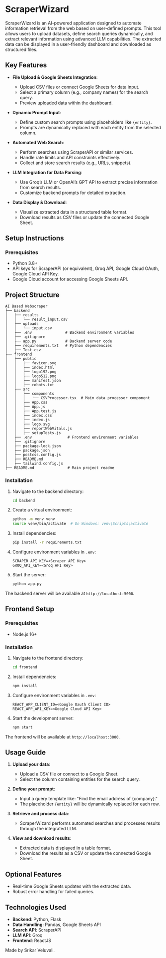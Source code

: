# ScraperWizard

ScraperWizard is an AI-powered application designed to automate information retrieval from the web based on user-defined prompts. This tool allows users to upload datasets, define search queries dynamically, and extract relevant information using advanced LLM capabilities. The extracted data can be displayed in a user-friendly dashboard and downloaded as structured files.

## Key Features

- **File Upload & Google Sheets Integration**:
  - Upload CSV files or connect Google Sheets for data input.
  - Select a primary column (e.g., company names) for the search query.
  - Preview uploaded data within the dashboard.

- **Dynamic Prompt Input**:
  - Define custom search prompts using placeholders like `{entity}`.
  - Prompts are dynamically replaced with each entity from the selected column.

- **Automated Web Search**:
  - Perform searches using ScraperAPI or similar services.
  - Handle rate limits and API constraints effectively.
  - Collect and store search results (e.g., URLs, snippets).

- **LLM Integration for Data Parsing**:
  - Use Groq’s LLM or OpenAI’s GPT API to extract precise information from search results.
  - Customize backend prompts for detailed extraction.

- **Data Display & Download**:
  - Visualize extracted data in a structured table format.
  - Download results as CSV files or update the connected Google Sheet.

## Setup Instructions

### Prerequisites

- Python 3.8+
- API keys for ScraperAPI (or equivalent), Groq API, Google Cloud OAuth, Google Cloud API Key.
- Google Cloud account for accessing Google Sheets API.

## Project Structure

```
AI Based Webscraper
├── backend
│   ├── results
│   │   └── result_input.csv
│   ├── uploads
│   │   └── input.csv
│   ├── .env               # Backend environment variables
│   ├── .gitignore
│   ├── app.py             # Backend server code
│   ├── requirements.txt   # Python dependencies
│   ├── Test.csv
├── frontend
│   ├── public
│   │   ├── favicon.svg
│   │   ├── index.html
│   │   ├── logo192.png
│   │   ├── logo512.png
│   │   ├── manifest.json
│   │   ├── robots.txt
│   ├── src
│   │   ├── components
│   │   │   └── CSVProcessor.tsx  # Main data processor component
│   │   ├── App.css
│   │   ├── App.js
│   │   ├── App.test.js
│   │   ├── index.css
│   │   ├── index.js
│   │   ├── logo.svg
│   │   ├── reportWebVitals.js
│   │   ├── setupTests.js
│   ├── .env                # Frontend environment variables
│   ├── .gitignore
│   ├── package-lock.json
│   ├── package.json
│   ├── postcss.config.js
│   ├── README.md
│   ├── tailwind.config.js
├── README.md               # Main project readme
```

### Installation

1. Navigate to the backend directory:
   ```bash
   cd backend
   ```

2. Create a virtual environment:
   ```bash
   python -m venv venv
   source venv/bin/activate  # On Windows: venv\Scripts\activate
   ```

3. Install dependencies:
   ```bash
   pip install -r requirements.txt
   ```

4. Configure environment variables in `.env`:
   ```plaintext
   SCRAPER_API_KEY=<Scraper API Key>
   GROQ_API_KEY=<Groq API Key>
   ```

5. Start the server:
   ```bash
   python app.py
   ```

The backend server will be available at `http://localhost:5000`.

## Frontend Setup

### Prerequisites

- Node.js 16+

### Installation

1. Navigate to the frontend directory:
   ```bash
   cd frontend
   ```

2. Install dependencies:
   ```bash
   npm install
   ```

3. Configure environment variables in `.env`:
   ```plaintext
   REACT_APP_CLIENT_ID=<Google Oauth Client ID>
   REACT_APP_API_KEY=<Google Cloud API Key>
   ```

4. Start the development server:
   ```bash
   npm start
   ```

The frontend will be available at `http://localhost:3000`.

## Usage Guide

1. **Upload your data**:
   - Upload a CSV file or connect to a Google Sheet.
   - Select the column containing entities for the search query.

2. **Define your prompt**:
   - Input a query template like: "Find the email address of {company}."
   - The placeholder `{entity}` will be dynamically replaced for each row.

3. **Retrieve and process data**:
   - ScraperWizard performs automated searches and processes results through the integrated LLM.

4. **View and download results**:
   - Extracted data is displayed in a table format.
   - Download the results as a CSV or update the connected Google Sheet.

## Optional Features

- Real-time Google Sheets updates with the extracted data.
- Robust error handling for failed queries.

## Technologies Used

- **Backend**: Python, Flask
- **Data Handling**: Pandas, Google Sheets API
- **Search API**: ScraperAPI
- **LLM API**: Groq
- **Frontend**: ReactJS

Made by Srikar Veluvali.
